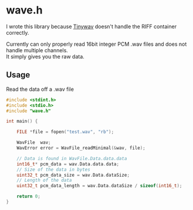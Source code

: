 # wave.h

I wrote this library because [Tinywav](https://github.com/mhroth/tinywav) doesn't handle the RIFF container correctly.

Currently can only properly read 16bit integer PCM .wav files and does not handle multiple channels.  
It simply gives you the raw data.

## Usage

Read the data off a .wav file

```c
#include <stdint.h>
#include <stdio.h>
#include "wave.h"

int main() {

    FILE *file = fopen("test.wav", "rb");

    WavFile  wav;
    WavError error = WavFile_readMinimal(&wav, file);

    // Data is found in WavFile.Data.data.data
    int16_t* pcm_data = wav.Data.data.data;
    // Size of the data in bytes
    uint32_t pcm_data_size = wav.Data.dataSize;
    // Length of the data
    uint32_t pcm_data_length = wav.Data.dataSize / sizeof(int16_t);

    return 0;
}
```

